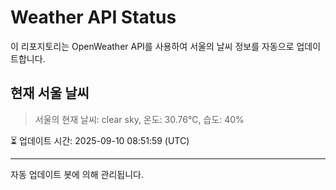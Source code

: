 
# Weather API Status

이 리포지토리는 OpenWeather API를 사용하여 서울의 날씨 정보를 자동으로 업데이트합니다.

## 현재 서울 날씨
> 서울의 현재 날씨: clear sky, 온도: 30.76°C, 습도: 40%

⏳ 업데이트 시간: 2025-09-10 08:51:59 (UTC)

---
자동 업데이트 봇에 의해 관리됩니다.
